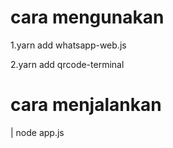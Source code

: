 # cara mengunakan
<p> 1.yarn add whatsapp-web.js <p>
<p> 2.yarn add qrcode-terminal <p>
  
# cara menjalankan
  
<p> | node app.js <p>
